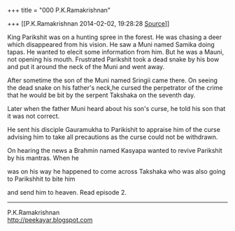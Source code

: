 +++
title = "000 P.K.Ramakrishnan"

+++
[[P.K.Ramakrishnan	2014-02-02, 19:28:28 [Source](https://groups.google.com/g/samskrita/c/y9I8CA636SA)]]



King Parikshit was on a hunting spree in the forest. He was chasing a deer which disappeared from his vision.  He saw a Muni named Samika
doing tapas. He wanted to elecit some information from him. But he was a Mauni, not opening his mouth. Frustrated Parikshit took a dead snake by his bow and put it around the neck of the Muni and went away.

  

After sometime the son of the Muni named Sringii came there. On seeing the dead snake on his father's neck,he cursed the perpetrator of the crime that he would be bit by the serpent Takshaka on the seventh day.

Later when the father Muni heard about his son's curse, he told his son that it was not correct.

He sent his disciple Gauramukha to Parikishit to appraise him of the curse advising him to take all precautions as the curse could not be withdrawn.

On hearing the news a Brahmin named Kasyapa wanted to revive Parikshit by his mantras. When he

was on his way he happened to come across Takshaka who was also going to Parikshhit to bite him

and send him to heaven. Read episode 2.

  

  



-----------------------------------  
P.K.Ramakrishnan  
<http://peekayar.blogspot.com>

